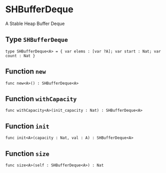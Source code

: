 # SHBufferDeque
A Stable Heap Buffer Deque

## Type `SHBufferDeque`
``` motoko no-repl
type SHBufferDeque<A> = { var elems : [var ?A]; var start : Nat; var count : Nat }
```


## Function `new`
``` motoko no-repl
func new<A>() : SHBufferDeque<A>
```


## Function `withCapacity`
``` motoko no-repl
func withCapacity<A>(init_capacity : Nat) : SHBufferDeque<A>
```


## Function `init`
``` motoko no-repl
func init<A>(capacity : Nat, val : A) : SHBufferDeque<A>
```


## Function `size`
``` motoko no-repl
func size<A>(self : SHBufferDeque<A>) : Nat
```

